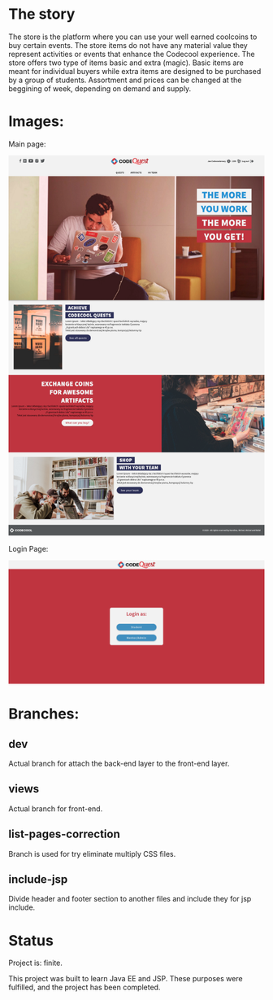 # The story

The store is the platform where you can use your well earned coolcoins to buy certain events.
The store items do not have any material value they represent activities or events that enhance the Codecool experience.
The store offers two type of items basic and extra (magic).
Basic items are meant for individual buyers while extra items are designed to be purchased by a group of students.
Assortment and prices can be changed at the beggining of week, depending on demand and supply.

# Images:
Main page:

![Main Page](img/CodeQuest-Students-Portal.png)

Login Page:

![Login Page](img/Login-page.png)

# Branches:
## dev
Actual branch for attach the back-end layer to the front-end layer.
## views
Actual branch for front-end.
## list-pages-correction
Branch is used for try eliminate multiply CSS files.
## include-jsp
Divide header and footer section to another files and include they for jsp include.

# Status
Project is: finite.

This project was built to learn Java EE and JSP. These purposes were fulfilled, and the project has been completed.
